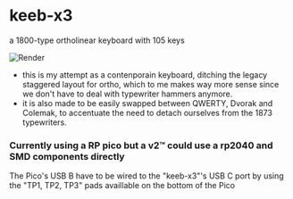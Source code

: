 # keeb-x3
a 1800-type ortholinear keyboard with 105 keys

![Render](pics/layout.png)

- this is my attempt as a contenporain keyboard, ditching the legacy staggered layout for ortho, which to me makes way more sense since we don't have to deal with typewriter hammers anymore.
- it is also made to be easily swapped between QWERTY, Dvorak and Colemak, to accentuate the need to detach ourselves from the 1873 typewriters.


### Currently using a RP pico but a v2:tm: could use a rp2040 and SMD components directly

The Pico's USB B have to be wired to the "keeb-x3"'s USB C port by using the "TP1, TP2, TP3" pads availlable on the bottom of the Pico
